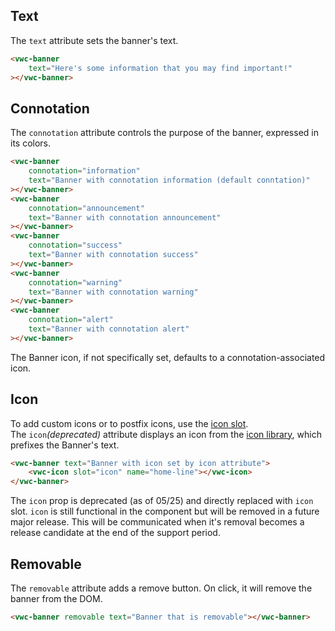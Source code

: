 ## Text

The `text` attribute sets the banner's text.

```html preview full
<vwc-banner
	text="Here's some information that you may find important!"
></vwc-banner>
```

## Connotation

The `connotation` attribute controls the purpose of the banner, expressed in its colors.

```html preview
<vwc-banner
	connotation="information"
	text="Banner with connotation information (default conntation)"
></vwc-banner>
<vwc-banner
	connotation="announcement"
	text="Banner with connotation announcement"
></vwc-banner>
<vwc-banner
	connotation="success"
	text="Banner with connotation success"
></vwc-banner>
<vwc-banner
	connotation="warning"
	text="Banner with connotation warning"
></vwc-banner>
<vwc-banner
	connotation="alert"
	text="Banner with connotation alert"
></vwc-banner>
```

<vwc-note connotation="information">
	<vwc-icon slot="icon" name="info-line"></vwc-icon>
The Banner icon, if not specifically set, defaults to a connotation-associated icon.

</vwc-note>

## Icon

To add custom icons or to postfix icons, use the [icon slot](/components/banner/code/#icon-slot).\
The `icon`_(deprecated)_ attribute displays an icon from the [icon library](/icons/icons-gallery/), which prefixes the Banner's text.

```html preview full
<vwc-banner text="Banner with icon set by icon attribute">
	<vwc-icon slot="icon" name="home-line"></vwc-icon>
</vwc-banner>
```

<vwc-note connotation="warning" headline="Deprecated Prop: icon">
	<vwc-icon slot="icon" name="warning-line"></vwc-icon>

The `icon` prop is deprecated (as of 05/25) and directly replaced with `icon` slot. `icon` is still functional in the component but will be removed in a future major release. This will be communicated when it's removal becomes a release candidate at the end of the support period.

</vwc-note>

## Removable

The `removable` attribute adds a remove button. On click, it will remove the banner from the DOM.

```html preview full
<vwc-banner removable text="Banner that is removable"></vwc-banner>
```
